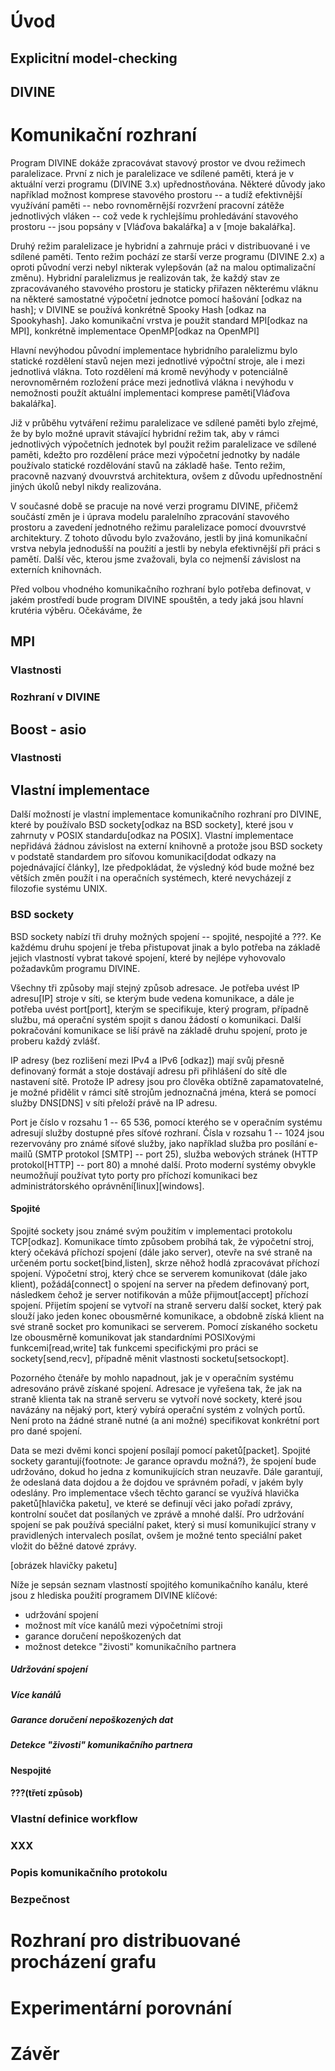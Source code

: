 # Úvod

## Explicitní model-checking

## DIVINE



# Komunikační rozhraní

Program DIVINE dokáže zpracovávat stavový prostor ve dvou režimech paralelizace. První z nich je paralelizace ve sdílené paměti, která je v aktuální verzi programu (DIVINE 3.x) upřednostňována. Některé důvody jako například možnost komprese stavového prostoru -- a tudíž efektivnější využívání paměti -- nebo rovnoměrnější rozvržení pracovní zátěže jednotlivých vláken -- což vede k rychlejšímu prohledávání stavového prostoru -- jsou popsány v [Vláďova bakalářka] a v [moje bakalářka].

Druhý režim paralelizace je hybridní a zahrnuje práci v distribuované i ve sdílené paměti. Tento režim pochází ze starší verze programu (DIVINE 2.x) a oproti původní verzi nebyl nikterak vylepšován (až na malou optimalizační změnu). Hybridní paralelizmus je realizován tak, že každý stav ze zpracovávaného stavového prostoru je staticky přiřazen některému vláknu na některé samostatné výpočetní jednotce pomocí hašování [odkaz na hash]; v DIVINE se používá konkrétně Spooky Hash [odkaz na Spookyhash]. Jako komunikační vrstva je použit standard MPI[odkaz na MPI], konkrétně implementace OpenMP[odkaz na OpenMPI]

Hlavní nevýhodou původní implementace hybridního paralelizmu bylo statické rozdělení stavů nejen mezi jednotlivé výpočtní stroje, ale i mezi jednotlivá vlákna. Toto rozdělení má kromě nevýhody v potenciálně nerovnoměrném rozložení práce mezi jednotlivá vlákna i nevýhodu v nemožnosti použít aktuální implementaci komprese paměti[Vláďova bakalářka].

Již v průběhu vytváření režimu paralelizace ve sdílené paměti bylo zřejmé, že by bylo možné upravit stávající hybridní režim tak, aby v rámci jednotlivých výpočetních jednotek byl použit režim paralelizace ve sdílené paměti, kdežto pro rozdělení práce mezi výpočetní jednotky by nadále používalo statické rozdělování stavů na základě haše. Tento režim, pracovně nazvaný dvouvrstvá architektura, ovšem z důvodu upřednostnění jiných úkolů nebyl nikdy realizována.

V současné době se pracuje na nové verzi programu DIVINE, přičemž součástí změn je i úprava modelu paralelního zpracování stavového prostoru a zavedení jednotného režimu paralelizace pomocí dvouvrstvé architektury. Z tohoto důvodu bylo zvažováno, jestli by jiná komunikační vrstva nebyla jednodušší na použití a jestli by nebyla efektivnější při práci s pamětí. Další věc, kterou jsme zvažovali, byla co nejmenší závislost na externích knihovnách.

Před volbou vhodného komunikačního rozhraní bylo potřeba definovat, v jakém prostředí bude program DIVINE spouštěn, a tedy jaká jsou hlavní krutéria výběru. Očekáváme, že

## MPI

### Vlastnosti

### Rozhraní v DIVINE

## Boost - asio

### Vlastnosti

## Vlastní implementace

Další možností je vlastní implementace komunikačního rozhraní pro DIVINE, které by používalo BSD sockety[odkaz na BSD sockety], které jsou v zahrnuty v POSIX standardu[odkaz na POSIX]. Vlastní implementace nepřidává žádnou závislost na externí knihovně a protože jsou BSD sockety v podstatě standardem pro síťovou komunikaci[dodat odkazy na pojednávající články], lze předpokládat, že výsledný kód bude možné bez větších změn použít i na operačních systémech, které nevycházejí z filozofie systému UNIX.

### BSD sockety

BSD sockety nabízí tři druhy možných spojení -- spojité, nespojité a ???. Ke každému druhu spojení je třeba přistupovat jinak a bylo potřeba na základě jejich vlastností vybrat takové spojení, které by nejlépe vyhovovalo požadavkům programu DIVINE.

Všechny tři způsoby mají stejný způsob adresace. Je potřeba uvést IP adresu[IP] stroje v síti, se kterým bude vedena komunikace, a dále je potřeba uvést port[port], kterým se specifikuje, který program, případně službu, má operační systém spojit s danou žádostí o komunikaci. Další pokračování komunikace se liší právě na základě druhu spojení, proto je proberu každý zvlášť.

IP adresy (bez rozlišení mezi IPv4 a IPv6 [odkaz]) mají svůj přesně definovaný formát a stoje dostávají adresu při přihlášení do sítě dle nastavení sítě. Protože IP adresy jsou pro člověka obtížně zapamatovatelné, je možné přidělit v rámci sítě strojům jednoznačná jména, která se pomocí služby DNS[DNS] v síti přeloží právě na IP adresu.

Port je číslo v rozsahu 1 -- 65 536, pomocí kterého se v operačním systému adresují služby dostupné přes síťové rozhraní. Čísla v rozsahu 1 -- 1024 jsou rezervovány pro známé síťové služby, jako například služba pro posílání e-mailů (SMTP protokol [SMTP] -- port 25), služba webových stránek (HTTP protokol[HTTP] -- port 80) a mnohé další. Proto moderní systémy obvykle neumožňují používat tyto porty pro příchozí komunikaci bez administrátorského oprávnění[linux][windows].

#### Spojité

Spojité sockety jsou známé svým použitím v implementaci protokolu TCP[odkaz]. Komunikace tímto způsobem probíhá tak, že výpočetní stroj, který očekává příchozí spojení (dále jako server), otevře na své straně na určeném portu socket[bind,listen], skrze něhož hodlá zpracovávat příchozí spojení. Výpočetní stroj, který chce se serverem komunikovat (dále jako klient), požádá[connect] o spojení na server na předem definovaný port, následkem čehož je server notifikován a může přijmout[accept] příchozí spojení. Přijetím spojení se vytvoří na straně serveru další socket, který pak slouží jako jeden konec obousměrné komunikace, a obdobně získá klient na své straně socket pro komunikaci se serverem. Pomocí získaného socketu lze obousměrně komunikovat jak standardními POSIXovými funkcemi[read,write] tak funkcemi specifickými pro práci se sockety[send,recv], případně měnit vlastnosti socketu[setsockopt].

Pozorného čtenáře by mohlo napadnout, jak je v operačním systému adresováno právě získané spojení. Adresace je vyřešena tak, že jak na straně klienta tak na straně serveru se vytvoří nové sockety, které jsou navázány na nějaký port, který vybírá operační systém z volných portů. Není proto na žádné straně nutné (a ani možné) specifikovat konkrétní port pro dané spojení.

Data se mezi dvěmi konci spojení posílají pomocí paketů[packet]. Spojité sockety garantují{footnote: Je garance opravdu možná?}, že spojení bude udržováno, dokud ho jedna z komunikujících stran neuzavře. Dále garantují, že odeslaná data dojdou a že dojdou ve správném pořadí, v jakém byly odeslány. Pro implementace všech těchto garancí se využívá hlavička paketů[hlavička paketu], ve které se definují věci jako pořadí zprávy, kontrolní součet dat posílaných ve zprávě a mnohé další. Pro udržování spojení se pak používá speciální paket, který si musí komunikující strany v pravidlených intervalech posílat, ovšem je možné tento speciální paket vložit do běžné datové zprávy.

[obrázek hlavičky paketu]

Níže je sepsán seznam vlastností spojitého komunikačního kanálu, které jsou z hlediska použití programem DIVINE klíčové:

*   udržování spojení
*   možnost mít více kanálů mezi výpočetními stroji
*   garance doručení nepoškozených dat
*   možnost detekce "živosti" komunikačního partnera

##### Udržování spojení



##### Více kanálů


##### Garance doručení nepoškozených dat


##### Detekce "živosti" komunikačního partnera


#### Nespojité



#### ???(třetí způsob)


### Vlastní definice workflow

### XXX

### Popis komunikačního protokolu


### Bezpečnost

# Rozhraní pro distribuované procházení grafu



# Experimentární porovnání

# Závěr
